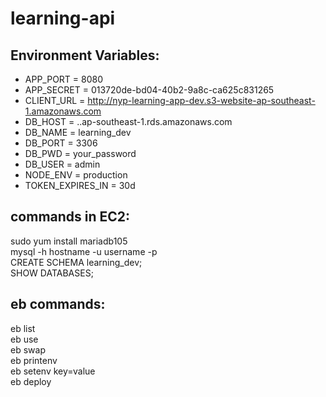 # learning-api

## Environment Variables:
- APP_PORT = 8080
- APP_SECRET = 013720de-bd04-40b2-9a8c-ca625c831265
- CLIENT_URL = http://nyp-learning-app-dev.s3-website-ap-southeast-1.amazonaws.com
- DB_HOST = <database-id>.<random-id>.ap-southeast-1.rds.amazonaws.com
- DB_NAME = learning_dev
- DB_PORT = 3306
- DB_PWD = your_password
- DB_USER = admin
- NODE_ENV = production
- TOKEN_EXPIRES_IN = 30d

## commands in EC2:
sudo yum install mariadb105  
mysql -h hostname -u username -p  
CREATE SCHEMA learning_dev;  
SHOW DATABASES;  

## eb commands:
eb list  
eb use  
eb swap  
eb printenv  
eb setenv key=value  
eb deploy  
